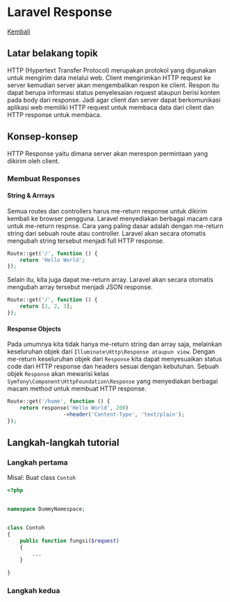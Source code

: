 # Laravel Response

[Kembali](readme.md)

## Latar belakang topik
HTTP (Hypertext Transfer Protocol) merupakan protokol yang digunakan untuk mengirim data melalui web. Client mengirimkan HTTP request ke server kemudian server akan mengembalikan respon ke client. Respon itu dapat berupa informasi status penyelesaian request ataupun berisi konten pada body dari response. Jadi agar client dan server dapat berkomunikasi aplikasi web memiliki HTTP request untuk membaca data dari client dan HTTP response untuk membaca.

## Konsep-konsep
HTTP Response yaitu dimana server akan merespon permintaan yang dikirim oleh client.
### Membuat Responses
#### String & Arrrays
Semua routes dan controllers harus me-return response untuk dikirim kembali ke browser pengguna. Laravel menyediakan berbagai macam cara untuk me-return respnse. Cara yang paling dasar adalah dengan me-return string dari sebuah route atau controller. Laravel akan secara otomatis mengubah string tersebut menjadi full HTTP response.
```php
Route::get('/', function () {
    return 'Hello World';
});
```
Selain itu, kita juga dapat me-return array. Laravel akan secara otomatis mengubah array tersebut menjadi JSON response.
```php
Route::get('/', function () {
    return [1, 2, 3];
});
```

#### Response Objects
Pada umumnya kita tidak hanya me-return string dan array saja, melainkan keseluruhan objek dari ``Illuminate\Http\Response ataupun view``. Dengan me-return keseluruhan objek dari ``Response`` kita dapat menyesuaikan status code dari HTTP response dan headers sesuai dengan kebutuhan. Sebuah objek ``Response`` akan mewarisi kelas ``Symfony\Component\HttpFoundation\Response`` yang menyediakan berbagai macam method untuk membuat HTTP response.
```php
Route::get('/home', function () {
    return response('Hello World', 200)
                  ->header('Content-Type', 'text/plain');
});
```

## Langkah-langkah tutorial

### Langkah pertama

Misal: Buat class `Contoh`

```php
<?php


namespace DummyNamespace;


class Contoh
{
    public function fungsi($request)
    {
        ...
    }

}
```

### Langkah kedua
